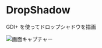 # DropShadow
GDI+ を使ってドロップシャドウを描画

![画面キャプチャー](https://github.com/kenjinote/DropShadow/wiki/preview.png "画面キャプチャー")
